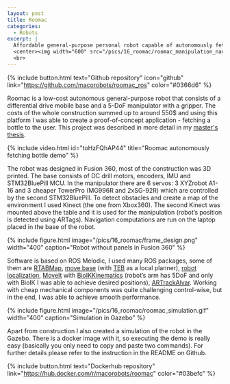 ```yaml
---
layout: post
title: Roomac
categories:
  - Robots
excerpt: |
  Affordable general-purpose personal robot capable of autonomously fetching objects
  <center><img width="600" src="/pics/16_roomac/roomac_manipulation_navigation.gif"></center>
  <br>
---
```

{% include button.html text="Github repository" icon="github" link="https://github.com/macorobots/roomac_ros" color="#0366d6" %}

Roomac is a low-cost autonomous general-purpose robot that consists of a differential drive mobile base and a 5-DoF manipulator with a gripper. The costs of the whole construction summed up to around 550$ and using this platform I was able to create a proof-of-concept application - fetching a bottle to the user. This project was described in more detail in my [master's thesis](https://raw.githubusercontent.com/macstepien/macstepien.github.io/master/files/masters_thesis_maciej_stepien.pdf).


{% include video.html id="toHzFQhAP44" title="Roomac autonomously fetching bottle demo" %}

The robot was designed in Fusion 360, most of the construction was 3D printed. The base consists of DC drill motors, encoders, IMU and STM32BluePill MCU. In the manipulator there are 6 servos: 3 XYZrobot A1-16 and 3 cheaper TowerPro (MG996R and 2xSG-92R) which are controlled by the second STM32BluePill. To detect obstacles and create a map of the environment I used Kinect (the one from Xbox360). The second Kinect was mounted above the table and it is used for the manipulation (robot’s position is detected using ARTags). Navigation computations are run on the laptop placed in the base of the robot.

{% include figure.html image="/pics/16_roomac/frame_design.png" width="400" caption="Robot without panels in Fusion 360" %}

Software is based on ROS Melodic, I used many ROS packages, some of them are [RTABMap](http://introlab.github.io/rtabmap/), [move base](http://wiki.ros.org/move_base) (with [TEB](http://wiki.ros.org/teb_local_planner) as a local planner), [robot localization](http://docs.ros.org/en/noetic/api/robot_localization/html/index.html), [MoveIt](https://moveit.ros.org/) with [BioIKKinematics](https://github.com/TAMS-Group/bio_ik.git) (robot’s arm has 5DoF and only with BioIK I was able to achieve desired positions), [ARTrackAlvar](http://wiki.ros.org/ar_track_alvar). Working with cheap mechanical components was quite challenging control-wise, but in the end, I was able to achieve smooth performance.

{% include figure.html image="/pics/16_roomac/roomac_simulation.gif" width="400" caption="Simulation in Gazebo" %}

Apart from construction I also created a simulation of the robot in the Gazebo. There is a docker image with it, so executing the demo is really easy (basically you only need to copy and paste two commands). For further details please refer to the instruction in the README on Github.

{% include button.html text="Dockerhub repository" link="https://hub.docker.com/r/macorobots/roomac" color="#03befc" %}